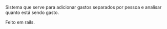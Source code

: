 Sistema que serve para adicionar gastos separados por pessoa e analisar quanto está sendo gasto.

Feito em rails.

